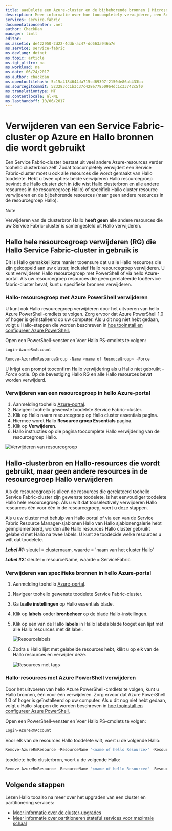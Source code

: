 ```yaml
---
title: aaaDelete een Azure-cluster en de bijbehorende bronnen | Microsoft Docs
description: Meer informatie over hoe toocompletely verwijderen, een Service Fabric-cluster beide verwijderen Hallo resourcegroep Hallo-cluster met of door de bronnen selectief te verwijderen.
services: service-fabric
documentationcenter: .net
author: ChackDan
manager: timlt
editor: 
ms.assetid: de422950-2d22-4ddb-ac47-dd663a946a7e
ms.service: service-fabric
ms.devlang: dotnet
ms.topic: article
ms.tgt_pltfrm: na
ms.workload: na
ms.date: 06/24/2017
ms.author: chackdan
ms.openlocfilehash: 5c15a4184644da715cd69397f2150de86ab433ba
ms.sourcegitcommit: 523283cc1b3c37c428e77850964dc1c33742c5f0
ms.translationtype: MT
ms.contentlocale: nl-NL
ms.lasthandoff: 10/06/2017
---
```

# <a name="delete-a-service-fabric-cluster-on-azure-and-hello-resources-it-uses"></a>Verwijderen van een Service Fabric-cluster op Azure en Hallo bronnen die wordt gebruikt
Een Service Fabric-cluster bestaat uit veel andere Azure-resources verder toohello clusterbron zelf. Zodat toocompletely verwijdert een Service Fabric-cluster moet u ook alle resources die wordt gemaakt van Hallo toodelete.
Hebt u twee opties: beide verwijderen Hallo resourcegroep bevindt die Hallo cluster zich in (die wist Hallo clusterbron en alle andere resources in de resourcegroep Hallo) of specifiek Hallo cluster resource verwijderen en de bijbehorende resources (maar geen andere resources in de resourcegroep Hallo).

> [!NOTE]
> Verwijderen van de clusterbron Hallo **heeft geen** alle andere resources die uw Service Fabric-cluster is samengesteld uit Hallo verwijderen.
> 
> 

## <a name="delete-hello-entire-resource-group-rg-that-hello-service-fabric-cluster-is-in"></a>Hallo hele resourcegroep verwijderen (RG) die Hallo Service Fabric-cluster in gebruik is
Dit is Hallo gemakkelijkste manier tooensure dat u alle Hallo resources die zijn gekoppeld aan uw cluster, inclusief Hallo resourcegroep verwijderen. U kunt verwijderen Hallo resourcegroep met PowerShell of via hello Azure-portal. Als uw resourcegroep resources die geen gerelateerde tooService fabric-cluster bevat, kunt u specifieke bronnen verwijderen.

### <a name="delete-hello-resource-group-using-azure-powershell"></a>Hallo-resourcegroep met Azure PowerShell verwijderen
U kunt ook Hallo resourcegroep verwijderen door het uitvoeren van hello Azure PowerShell-cmdlets te volgen. Zorg ervoor dat Azure PowerShell 1.0 of hoger is geïnstalleerd op uw computer. Als u dit nog niet hebt gedaan, volgt u Hallo-stappen die worden beschreven in [hoe tooinstall en configureer Azure PowerShell.](/powershell/azure/overview)

Open een PowerShell-venster en Voer Hallo PS-cmdlets te volgen:

```powershell
Login-AzureRmAccount

Remove-AzureRmResourceGroup -Name <name of ResouceGroup> -Force
```

U krijgt een prompt tooconfirm Hallo verwijdering als u Hallo niet gebruikt *-Force* optie. Op de bevestiging Hallo RG en alle Hallo resources bevat worden verwijderd.

### <a name="delete-a-resource-group-in-hello-azure-portal"></a>Verwijderen van een resourcegroep in hello Azure-portal
1. Aanmelding toohello [Azure-portal](https://portal.azure.com).
2. Navigeer toohello gewenste toodelete Service Fabric-cluster.
3. Klik op Hallo naam resourcegroep op Hallo cluster essentials pagina.
4. Hiermee wordt Hallo **Resource groep Essentials** pagina.
5. Klik op **Verwijderen**.
6. Hallo instructies op die pagina toocomplete Hallo verwijdering van de resourcegroep Hallo.

![Verwijderen van resourcegroep][ResourceGroupDelete]

## <a name="delete-hello-cluster-resource-and-hello-resources-it-uses-but-not-other-resources-in-hello-resource-group"></a>Hallo-clusterbron en Hallo-resources die wordt gebruikt, maar geen andere resources in de resourcegroep Hallo verwijderen
Als de resourcegroep is alleen de resources die gerelateerd toohello Service Fabric-cluster zijn gewenste toodelete, is het eenvoudiger toodelete Hallo hele resourcegroep. Als u wilt dat tooselectively verwijderen Hallo resources één voor één in de resourcegroep, voert u deze stappen.

Als u uw cluster met behulp van Hallo portal of via een van de Service Fabric Resource Manager-sjablonen Hallo van Hallo sjablonengalerie hebt geïmplementeerd, worden alle Hallo resources Hallo cluster gebruikt gelabeld met Hallo na twee labels. U kunt ze toodecide welke resources u wilt dat toodelete.

***Label #1:*** sleutel = clusternaam, waarde = 'naam van het cluster Hallo'

***Label #2:*** sleutel = resourceName, waarde = ServiceFabric

### <a name="delete-specific-resources-in-hello-azure-portal"></a>Verwijderen van specifieke bronnen in hello Azure-portal
1. Aanmelding toohello [Azure-portal](https://portal.azure.com).
2. Navigeer toohello gewenste toodelete Service Fabric-cluster.
3. Ga te**alle instellingen** op Hallo essentials blade.
4. Klik op **labels** onder **bronbeheer** op de blade Hallo-instellingen.
5. Klik op een van de Hallo **labels** in Hallo labels blade tooget een lijst met alle Hallo resources met dit label.
   
    ![Resourcelabels][ResourceTags]
6. Zodra u Hallo lijst met gelabelde resources hebt, klikt u op elk van de Hallo resources en verwijder deze.
   
    ![Resources met tags][TaggedResources]

### <a name="delete-hello-resources-using-azure-powershell"></a>Hallo-resources met Azure PowerShell verwijderen
Door het uitvoeren van hello Azure PowerShell-cmdlets te volgen, kunt u Hallo bronnen, één voor één verwijderen. Zorg ervoor dat Azure PowerShell 1.0 of hoger is geïnstalleerd op uw computer. Als u dit nog niet hebt gedaan, volgt u Hallo-stappen die worden beschreven in [hoe tooinstall en configureer Azure PowerShell.](/powershell/azure/overview)

Open een PowerShell-venster en Voer Hallo PS-cmdlets te volgen:

```powershell
Login-AzureRmAccount
```
Voor elk van de resources Hallo toodelete wilt, voert u de volgende Hallo:

```powershell
Remove-AzureRmResource -ResourceName "<name of hello Resource>" -ResourceType "<Resource Type>" -ResourceGroupName "<name of hello resource group>" -Force
```

toodelete hello clusterbron, voert u de volgende Hallo:

```powershell
Remove-AzureRmResource -ResourceName "<name of hello Resource>" -ResourceType "Microsoft.ServiceFabric/clusters" -ResourceGroupName "<name of hello resource group>" -Force
```

## <a name="next-steps"></a>Volgende stappen
Lezen Hallo tooalso na meer over het upgraden van een cluster en partitionering services:

* [Meer informatie over de cluster-upgrades](service-fabric-cluster-upgrade.md)
* [Meer informatie over partitioneren stateful services voor maximale schaal](service-fabric-concepts-partitioning.md)

<!--Image references-->
[ResourceGroupDelete]: ./media/service-fabric-cluster-delete/ResourceGroupDelete.PNG

[ResourceTags]: ./media/service-fabric-cluster-delete/ResourceTags.png

[TaggedResources]: ./media/service-fabric-cluster-delete/TaggedResources.PNG
